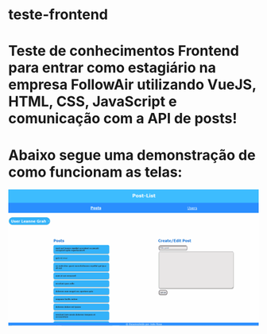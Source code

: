 # teste-frontend

# Teste de conhecimentos Frontend para entrar como estagiário na empresa FollowAir utilizando VueJS, HTML, CSS, JavaScript e comunicação com a API de posts!

# Abaixo segue uma demonstração de como funcionam as telas:

![image](https://github.com/joaodevelop/teste-frontend/blob/master/testefrontend.gif)
